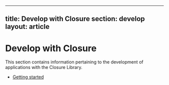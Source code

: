 <!-- Documentation licensed under CC BY 4.0 -->
<!-- License available at https://creativecommons.org/licenses/by/4.0/ -->

---
title: Develop with Closure
section: develop
layout: article
---


# Develop with Closure

This section contains information pertaining to the development of
applications with the Closure Library.

*   [Getting started](./get-started)

